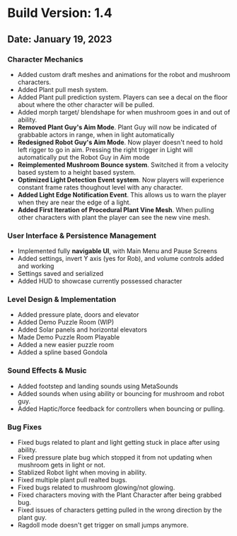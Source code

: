 # Build Version: 1.4

## Date: January 19, 2023

### Character Mechanics

- Added custom draft meshes and animations for the robot and mushroom characters.
- Added Plant pull mesh system.
- Added Plant pull prediction system. Players can see a decal on the floor about where the other character will be pulled.
- Added morph target/ blendshape for when mushroom goes in and out of ability.
- **Removed Plant Guy's Aim Mode**. Plant Guy will now be indicated of grabbable actors in range, when in light automatically
- **Redesigned Robot Guy's Aim Mode**. Now player doesn't need to hold left rigger to go in aim. Pressing the right trigger in Light will automatically put the Robot Guy in Aim mode
- **Reimplemented Mushroom Bounce system**. Switched it from a velocity based system to a height based system.
- **Optimized Light Detection Event system**. Now players will experience constant frame rates thoughout level with any character.
- **Added Light Edge Notification Event**. This allows us to warn the player when they are near the edge of a light.
- **Added First Iteration of Procedural Plant Vine Mesh**. When pulling other characters with plant the player can see the new vine mesh.

### User Interface & Persistence Management

- Implemented fully **navigable UI**, with Main Menu and Pause Screens
- Added settings, invert Y axis (yes for Rob), and volume controls added and working
- Settings saved and serialized
- Added HUD to showcase currently possessed character
  
### Level Design & Implementation

- Added pressure plate, doors and elevator
- Added Demo Puzzle Room (WIP)
- Added Solar panels and horizontal elevators
- Made Demo Puzzle Room Playable
- Added a new easier puzzle room
- Added a spline based Gondola

### Sound Effects & Music

- Added footstep and landing sounds using MetaSounds
- Added sounds when using ability or bouncing for mushroom and robot guy.
- Added Haptic/force feedback for controllers when bouncing or pulling.

### Bug Fixes

- Fixed bugs related to plant and light getting stuck in place after using ability.
- Fixed pressure plate bug which stopped it from not updating when mushroom gets in light or not.
- Stablized Robot light when moving in ability.
- Fixed multiple plant pull realted bugs.
- Fixed bugs related to mushroom glowing/not glowing.
- Fixed characters moving with the Plant Character after being grabbed bug.
- Fixed issues of characters getting pulled in the wrong direction by the plant guy.
- Ragdoll mode doesn't get trigger on small jumps anymore.
